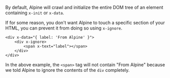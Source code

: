 By default, Alpine will crawl and initialize the entire DOM tree of an element containing `x-init` or `x-data`.

If for some reason, you don't want Alpine to touch a specific section of your HTML, you can prevent it from doing so using `x-ignore`.

```
<div x-data="{ label: 'From Alpine' }">
    <div x-ignore>
        <span x-text="label"></span>
    </div>
</div>
```
In the above example, the `<span>` tag will not contain "From Alpine" because we told Alpine to ignore the contents of the `div` completely.
